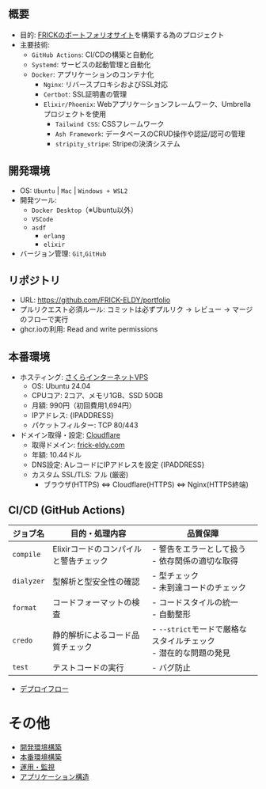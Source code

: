 ## 概要
- 目的: [FRICKのポートフォリオサイト](https://frick-eldy.com)を構築する為のプロジェクト
- 主要技術:
  - `GitHub Actions`: CI/CDの構築と自動化
  - `Systemd`: サービスの起動管理と自動化
  - `Docker`: アプリケーションのコンテナ化
    - `Nginx`: リバースプロキシおよびSSL対応
    - `Certbot`: SSL証明書の管理
    - `Elixir/Phoenix`: Webアプリケーションフレームワーク、Umbrellaプロジェクトを使用
      - `Tailwind CSS`: CSSフレームワーク
      - `Ash Framework`: データベースのCRUD操作や認証/認可の管理
      - `stripity_stripe`: Stripeの決済システム

## 開発環境
- OS: `Ubuntu` | `Mac` | `Windows + WSL2`
- 開発ツール:
  - `Docker Desktop`（※Ubuntu以外）
  - `VSCode`
  - `asdf`
    - `erlang`
    - `elixir`
- バージョン管理: `Git`,`GitHub`

## リポジトリ
- URL: https://github.com/FRICK-ELDY/portfolio
- プルリクエスト必須ルール: コミットは必ずプルリク → レビュー → マージ のフローで実行
- ghcr.ioの利用: Read and write permissions

## 本番環境
- ホスティング: [さくらインターネットVPS](https://secure.sakura.ad.jp/)
  - OS: Ubuntu 24.04
  - CPUコア: 2コア、メモリ1GB、SSD 50GB
  - 月額: 990円（初回費用1,694円）
  - IPアドレス: {IPADDRESS}
  - パケットフィルター: TCP 80/443
- ドメイン取得・設定: [Cloudflare](https://dash.cloudflare.com/)
  - 取得ドメイン: [frick-eldy.com](https://frick-eldy.com)
  - 年額: 10.44ドル
  - DNS設定: AレコードにIPアドレスを設定 {IPADDRESS}
  - カスタム SSL/TLS: フル (厳密)
    - ブラウザ(HTTPS) ⇔ Cloudflare(HTTPS) ⇔ Nginx(HTTPS終端)

## CI/CD (GitHub Actions)
| ジョブ名     | 目的・処理内容                                    | 品質保障                                                                 |
|--------------|---------------------------------------------------|------------------------------------------------------------------------|
| `compile`    | Elixirコードのコンパイルと警告チェック            | - 警告をエラーとして扱う<br>- 依存関係の適切な取得             |
| `dialyzer`   | 型解析と型安全性の確認                             | - 型チェック<br>- 未到達コードのチェック      |
| `format`     | コードフォーマットの検査                           | - コードスタイルの統一<br>- 自動整形     |
| `credo`      | 静的解析によるコード品質チェック                   | - `--strict`モードで厳格なスタイルチェック<br>- 潜在的な問題の発見 |
| `test`       | テストコードの実行                                 | - バグ防止<br>                        |
- [デプロイフロー](./doc/deploy_flow.md)

# その他
- [開発環境構築](./doc/hands-on/dev_env_build.md)
- [本番環境構築](./doc/hands-on/prod_env_build.md)
- [運用・監視](./doc/operation_monitoring.md)
- [アプリケーション構造](./doc/application_structure.md)
